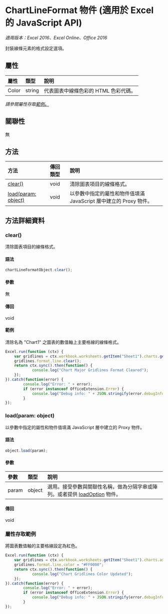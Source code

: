# ChartLineFormat 物件 (適用於 Excel 的 JavaScript API)

_適用版本：Excel 2016、Excel Online、Office 2016_

封裝線條元素的格式設定選項。

## 屬性

| 屬性	   | 類型	|說明
|:---------------|:--------|:----------|
|Color|string|代表圖表中線條色彩的 HTML 色彩代碼。|

_請參閱屬性存取[範例。](#property-access-examples)_

## 關聯性
無


## 方法

| 方法		   | 傳回類型	|說明|
|:---------------|:--------|:----------|
|[clear()](#clear)|void|清除圖表項目的線條格式。|
|[load(param: object)](#loadparam-object)|void|以參數中指定的屬性和物件值填滿 JavaScript 層中建立的 Proxy 物件。|

## 方法詳細資料

### clear()
清除圖表項目的線條格式。

#### 語法
```js
chartLineFormatObject.clear();
```

#### 參數
無

#### 傳回
void

#### 範例

清除名為 "Chart1" 之圖表的數值軸上主要格線的線條格式。

```js
Excel.run(function (ctx) { 
	var gridlines = ctx.workbook.worksheets.getItem("Sheet1").charts.getItem("Chart1").axes.valueaxis.majorGridlines;	
	gridlines.format.line.clear();
	return ctx.sync().then(function() {
			console.log("Chart Major Gridlines Format Cleared");
	});
}).catch(function(error) {
		console.log("Error: " + error);
		if (error instanceof OfficeExtension.Error) {
			console.log("Debug info: " + JSON.stringify(error.debugInfo));
		}
});
```
### load(param: object)
以參數中指定的屬性和物件值填滿 JavaScript 層中建立的 Proxy 物件。

#### 語法
```js
object.load(param);
```

#### 參數
| 參數	   | 類型	|說明|
|:---------------|:--------|:----------|
|param|object|選用。接受參數與關聯性名稱，做為分隔字串或陣列。或者提供 [loadOption](loadoption.md) 物件。|

#### 傳回
void
### 屬性存取範例

將圖表數值軸的主要格線設定為紅色。

```js
Excel.run(function (ctx) { 
	var gridlines = ctx.workbook.worksheets.getItem("Sheet1").charts.axes.valueaxis.majorGridlines;
	gridlines.format.line.color = "#FF0000";
	return ctx.sync().then(function() {
			console.log("Chart Gridlines Color Updated");
	});
}).catch(function(error) {
		console.log("Error: " + error);
		if (error instanceof OfficeExtension.Error) {
			console.log("Debug info: " + JSON.stringify(error.debugInfo));
		}
});
```

